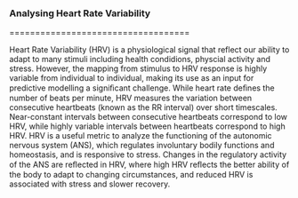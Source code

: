 ### Analysing Heart Rate Variability
===================================

Heart Rate Variability (HRV) is a physiological signal that reflect our ability to adapt to many stimuli including health condidions, physcial activity and stress. However, the mapping from stimulus to HRV response is highly variable from individual to individual, making its use as an input for predictive modelling a signiﬁcant challenge. While heart rate deﬁnes the number of beats per minute, HRV measures the variation between consecutive heartbeats (known as the RR interval) over short timescales. Near-constant intervals between consecutive heartbeats correspond to low HRV, while highly variable intervals between heartbeats correspond to high HRV. HRV is a useful metric to analyze the functioning of the autonomic nervous system (ANS), which regulates involuntary bodily functions and homeostasis, and is responsive to stress. Changes in the regulatory activity of the ANS are reﬂected in HRV, where high HRV reﬂects the better ability of the body to adapt to changing circumstances, and reduced HRV is associated with stress and slower recovery. 
 	